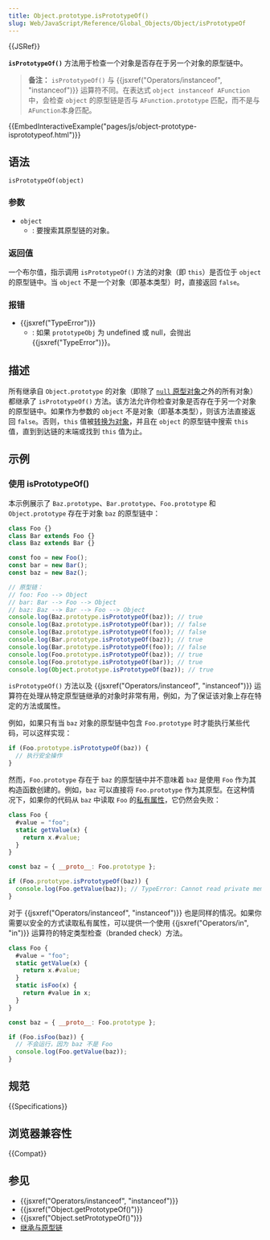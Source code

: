 ```yaml
---
title: Object.prototype.isPrototypeOf()
slug: Web/JavaScript/Reference/Global_Objects/Object/isPrototypeOf
---
```


{{JSRef}}

**`isPrototypeOf()`** 方法用于检查一个对象是否存在于另一个对象的原型链中。

> **备注：** `isPrototypeOf()` 与 {{jsxref("Operators/instanceof", "instanceof")}} 运算符不同。在表达式 `object instanceof AFunction` 中，会检查 `object` 的原型链是否与 `AFunction.prototype` 匹配，而不是与 `AFunction`本身匹配。

{{EmbedInteractiveExample("pages/js/object-prototype-isprototypeof.html")}}

## 语法

```js-nolint
isPrototypeOf(object)
```

### 参数

- `object`
  - : 要搜索其原型链的对象。

### 返回值

一个布尔值，指示调用 `isPrototypeOf()` 方法的对象（即 `this`）是否位于 `object` 的原型链中。当 `object` 不是一个对象（即基本类型）时，直接返回 `false`。

### 报错

- {{jsxref("TypeError")}}
  - : 如果 `prototypeObj` 为 undefined 或 null，会抛出 {{jsxref("TypeError")}}。

## 描述

所有继承自 `Object.prototype` 的对象（即除了 [`null` 原型对象](/zh-CN/docs/Web/JavaScript/Reference/Global_Objects/Object#null_原型对象)之外的所有对象）都继承了 `isPrototypeOf()` 方法。该方法允许你检查对象是否存在于另一个对象的原型链中。如果作为参数的 `object` 不是对象（即基本类型），则该方法直接返回 `false`。否则，`this` 值被[转换为对象](/zh-CN/docs/Web/JavaScript/Reference/Global_Objects/Object#对象强制转换)，并且在 `object` 的原型链中搜索 `this` 值，直到到达链的末端或找到 `this` 值为止。

## 示例

### 使用 isPrototypeOf()

本示例展示了 `Baz.prototype`、`Bar.prototype`、`Foo.prototype` 和 `Object.prototype` 存在于对象 `baz` 的原型链中：

```js
class Foo {}
class Bar extends Foo {}
class Baz extends Bar {}

const foo = new Foo();
const bar = new Bar();
const baz = new Baz();

// 原型链：
// foo: Foo --> Object
// bar: Bar --> Foo --> Object
// baz: Baz --> Bar --> Foo --> Object
console.log(Baz.prototype.isPrototypeOf(baz)); // true
console.log(Baz.prototype.isPrototypeOf(bar)); // false
console.log(Baz.prototype.isPrototypeOf(foo)); // false
console.log(Bar.prototype.isPrototypeOf(baz)); // true
console.log(Bar.prototype.isPrototypeOf(foo)); // false
console.log(Foo.prototype.isPrototypeOf(baz)); // true
console.log(Foo.prototype.isPrototypeOf(bar)); // true
console.log(Object.prototype.isPrototypeOf(baz)); // true
```

`isPrototypeOf()` 方法以及 {{jsxref("Operators/instanceof", "instanceof")}} 运算符在处理从特定原型链继承的对象时非常有用，例如，为了保证该对象上存在特定的方法或属性。

例如，如果只有当 `baz` 对象的原型链中包含 `Foo.prototype` 时才能执行某些代码，可以这样实现：

```js
if (Foo.prototype.isPrototypeOf(baz)) {
  // 执行安全操作
}
```

然而，`Foo.prototype` 存在于 `baz` 的原型链中并不意味着 `baz` 是使用 `Foo` 作为其构造函数创建的。例如，`baz` 可以直接将 `Foo.prototype` 作为其原型。在这种情况下，如果你的代码从 `baz` 中读取 `Foo` 的[私有属性](/zh-CN/docs/Web/JavaScript/Reference/Classes/Private_class_fields)，它仍然会失败：

```js
class Foo {
  #value = "foo";
  static getValue(x) {
    return x.#value;
  }
}

const baz = { __proto__: Foo.prototype };

if (Foo.prototype.isPrototypeOf(baz)) {
  console.log(Foo.getValue(baz)); // TypeError: Cannot read private member #value from an object whose class did not declare it
}
```

对于 {{jsxref("Operators/instanceof", "instanceof")}} 也是同样的情况。如果你需要以安全的方式读取私有属性，可以提供一个使用 {{jsxref("Operators/in", "in")}} 运算符的特定类型检查（branded check）方法。

```js
class Foo {
  #value = "foo";
  static getValue(x) {
    return x.#value;
  }
  static isFoo(x) {
    return #value in x;
  }
}

const baz = { __proto__: Foo.prototype };

if (Foo.isFoo(baz)) {
  // 不会运行，因为 baz 不是 Foo
  console.log(Foo.getValue(baz));
}
```

## 规范

{{Specifications}}

## 浏览器兼容性

{{Compat}}

## 参见

- {{jsxref("Operators/instanceof", "instanceof")}}
- {{jsxref("Object.getPrototypeOf()")}}
- {{jsxref("Object.setPrototypeOf()")}}
- [继承与原型链](/zh-CN/docs/Web/JavaScript/Inheritance_and_the_prototype_chain)
